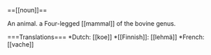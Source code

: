 ==[[noun]]==

An animal. a Four-legged [[mammal]] of the bovine genus.

===Translations===
*Dutch: [[koe]]
*[[Finnish]]: [[lehmä]]
*French: [[vache]]